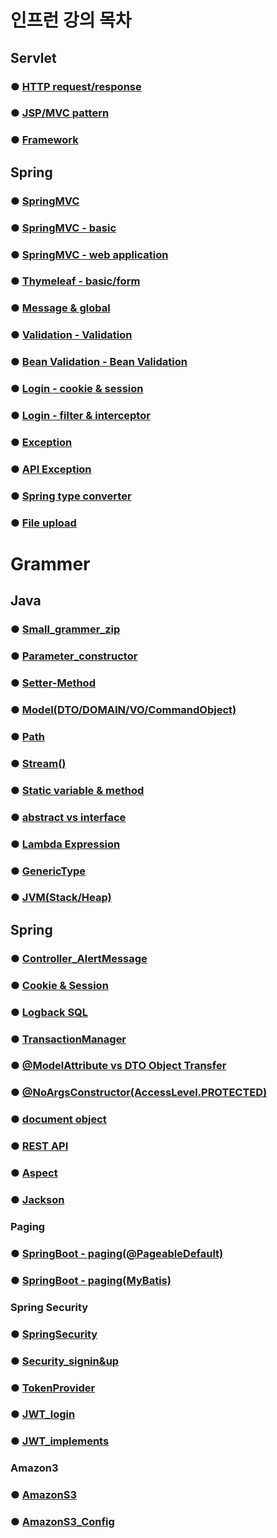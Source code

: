 # 인프런 강의 목차

## Servlet

### ● <a href="servlet/servlet_sum/Servlet_HTTP.md">HTTP request/response</a>

### ● <a href="servlet/servlet_sum/Servlet_MVC.md">JSP/MVC pattern</a>

### ● <a href="servlet/servlet_sum/Servlet_Framework.md">Framework</a>

## Spring

### ● <a href="springmvc/spring_sum/mvc.md">SpringMVC</a>

### ● <a href="springmvc/spring_sum/basic.md">SpringMVC - basic</a>

### ● <a href="springmvc/spring_sum/web.md">SpringMVC - web application</a>

### ● <a href="thymeleaf/thymeleaf_sum/thymeleaf.md">Thymeleaf - basic/form</a>

### ● <a href="thymeleaf/message_sum/message.md">Message & global</a>

### ● <a href="validation/validation_sum/validation.md">Validation - Validation</a>

### ● <a href="validation/validation_sum/beanValidation.md">Bean Validation - Bean Validation</a>

### ● <a href="login/login_sum/cookie&session.md">Login - cookie & session</a>

### ● <a href="login/login_sum/filter&interceptor.md">Login - filter & interceptor</a>

### ● <a href="exception/exception/exception_sum/exception.md">Exception</a>

### ● <a href="exception/exception/exception_sum/apiException.md">API Exception</a>

### ● <a href="springmvc/spring_sum/typeConverter.md">Spring type converter</a>

### ● <a href="springmvc/spring_sum/fileupload.md">File upload</a>

# Grammer   

## Java

### ● <a href="grammer/small_grammer.md">Small_grammer_zip</a>

### ● <a href="grammer/parameter_constructor.md">Parameter_constructor</a>

### ● <a href="grammer/setter_method.md">Setter-Method</a>

### ● <a href="grammer/model.md">Model(DTO/DOMAIN/VO/CommandObject)</a>

### ● <a href="grammer/path.md">Path</a>

### ● <a href="grammer/stream().md">Stream()</a>

### ● <a href="grammer/Static.md">Static variable & method</a>

### ● <a href="grammer/abstract_interface.md">abstract vs interface</a>

### ● <a href="grammer/Lambda.md">Lambda Expression</a>

### ● <a href="grammer/GenericType.md">GenericType</a>

### ● <a href="grammer/JVM_stack_heap.md">JVM(Stack/Heap)</a>

## Spring

### ● <a href="grammer/alertMessage">Controller_AlertMessage</a>

### ● <a href="grammer/session&cookie.md">Cookie & Session</a>

### ● <a href="grammer/SQL_Logback.md">Logback SQL</a>

### ● <a href="grammer/transactionManager.md">TransactionManager</a>

### ● <a href="grammer/modelAttribute_DTO.md">@ModelAttribute vs DTO Object Transfer </a>
### ● <a href="grammer/accessLevel.md">@NoArgsConstructor(AccessLevel.PROTECTED)</a>

### ● <a href="grammer/document.md">document object</a>

### ● <a href="grammer/REST API.md">REST API</a>

### ● <a href="grammer/aspect.md">Aspect</a>

### ● <a href="grammer/jackson.md">Jackson</a>

### Paging

### ● <a href="grammer/paging/Paging_@Pageable.md">SpringBoot - paging(@PageableDefault)</a>
### ● <a href="grammer/paging/Paging_Mybatis.md">SpringBoot - paging(MyBatis)</a>

### Spring Security

### ● <a href="grammer/security/SpringSecurity.md">SpringSecurity</a>
### ● <a href="grammer/security/Security_signin&up.md">Security_signin&up</a>
### ● <a href="grammer/security/tokenProvider.md">TokenProvider</a>
### ● <a href="grammer/security/JWT_login.md">JWT_login</a>
### ● <a href="grammer/security/JWT_implements.md">JWT_implements</a>

### Amazon3

### ● <a href="grammer/amazon_S3/amazonS3.md">AmazonS3</a>
### ● <a href="grammer/amazon_S3/amazonS3_Config.md">AmazonS3_Config</a>


